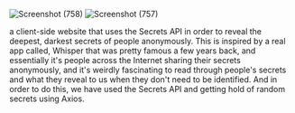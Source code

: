 ![Screenshot (758)](https://github.com/Kashif581/Lisper_secret_api_project/assets/114382367/0b18209c-8182-4468-bf56-1d9fc48dd98b)
![Screenshot (757)](https://github.com/Kashif581/Lisper_secret_api_project/assets/114382367/47c5960f-b99a-40b0-9965-b26e480e3329)

a client-side website that uses the Secrets API in order to reveal the deepest, darkest secrets of people anonymously. This is inspired by a real app called, Whisper that was pretty famous a few years back, and essentially
it's people across the Internet sharing their secrets anonymously, and it's weirdly fascinating to read through people's secrets and what they reveal to us when they don't need to be identified.
And in order to do this, we have used the Secrets API and getting hold of random secrets using Axios.

